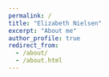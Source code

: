 ```yaml
---
permalink: /
title: "Elizabeth Nielsen"
excerpt: "About me"
author_profile: true
redirect_from: 
  - /about/
  - /about.html
---
```


